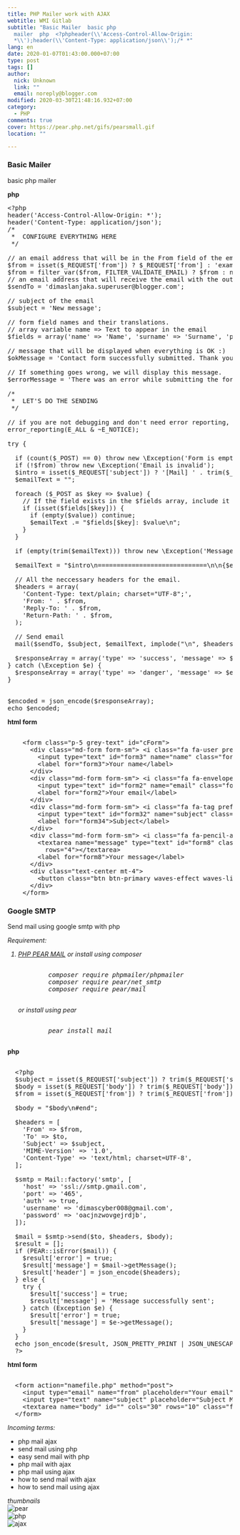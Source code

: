 ```yaml
---
title: PHP Mailer work with AJAX
webtitle: WMI Gitlab
subtitle: "Basic Mailer  basic php
  mailer  php  <?phpheader(\\'Access-Control-Allow-Origin:
  *\\');header(\\'Content-Type: application/json\\');/* *"
lang: en
date: 2020-01-07T01:43:00.000+07:00
type: post
tags: []
author:
  nick: Unknown
  link: ""
  email: noreply@blogger.com
modified: 2020-03-30T21:48:16.932+07:00
category:
  - PHP
comments: true
cover: https://pear.php.net/gifs/pearsmall.gif
location: ""

---
```


<div dir="ltr" style="text-align: left;" trbidi="on">  <h3>Basic Mailer</h3>  <p>basic php mailer</p>  <b>php</b>  <pre>&lt;?php<br>header('Access-Control-Allow-Origin: *');<br>header('Content-Type: application/json');<br>/*<br> *  CONFIGURE EVERYTHING HERE<br> */<br><br>// an email address that will be in the From field of the email.<br>$from = isset($_REQUEST['from']) ? $_REQUEST['from'] : 'example@mail.com';<br>$from = filter_var($from, FILTER_VALIDATE_EMAIL) ? $from : null;<br>// an email address that will receive the email with the output of the form<br>$sendTo = 'dimaslanjaka.superuser@blogger.com';<br><br>// subject of the email<br>$subject = 'New message';<br><br>// form field names and their translations.<br>// array variable name =&gt; Text to appear in the email<br>$fields = array('name' =&gt; 'Name', 'surname' =&gt; 'Surname', 'phone' =&gt; 'Phone', 'email' =&gt; 'Email', 'message' =&gt; 'Message');<br><br>// message that will be displayed when everything is OK :)<br>$okMessage = 'Contact form successfully submitted. Thank you, I will get back to you soon!';<br><br>// If something goes wrong, we will display this message.<br>$errorMessage = 'There was an error while submitting the form. Please try again later';<br><br>/*<br> *  LET'S DO THE SENDING<br> */<br><br>// if you are not debugging and don't need error reporting, turn this off by error_reporting(0);<br>error_reporting(E_ALL &amp; ~E_NOTICE);<br><br>try {<br><br>  if (count($_POST) == 0) throw new \Exception('Form is empty');<br>  if (!$from) throw new \Exception('Email is invalid');<br>  $intro = isset($_REQUEST['subject']) ? '[Mail] ' . trim($_REQUEST['subject']) : "You have a new message from {$from}";<br>  $emailText = "";<br><br>  foreach ($_POST as $key =&gt; $value) {<br>    // If the field exists in the $fields array, include it in the email<br>    if (isset($fields[$key])) {<br>      if (empty($value)) continue;<br>      $emailText .= "$fields[$key]: $value\n";<br>    }<br>  }<br><br>  if (empty(trim($emailText))) throw new \Exception('Messages Empty');<br><br>  $emailText = "$intro\n=============================\n\n{$emailText}\n=============================\n";<br><br>  // All the neccessary headers for the email.<br>  $headers = array(<br>    'Content-Type: text/plain; charset="UTF-8";',<br>    'From: ' . $from,<br>    'Reply-To: ' . $from,<br>    'Return-Path: ' . $from,<br>  );<br><br>  // Send email<br>  mail($sendTo, $subject, $emailText, implode("\n", $headers));<br><br>  $responseArray = array('type' =&gt; 'success', 'message' =&gt; $okMessage);<br>} catch (\Exception $e) {<br>  $responseArray = array('type' =&gt; 'danger', 'message' =&gt; $errorMessage . '. ' . $e-&gt;getMessage());<br>}<br><br><br>$encoded = json_encode($responseArray);<br>echo $encoded;<br></pre>  <b>html form</b>  <pre><br>    &lt;form class="p-5 grey-text" id="cForm"&gt;<br>      &lt;div class="md-form form-sm"&gt; &lt;i class="fa fa-user prefix"&gt;&lt;/i&gt;<br>        &lt;input type="text" id="form3" name="name" class="form-control form-control-sm"&gt;<br>        &lt;label for="form3"&gt;Your name&lt;/label&gt;<br>      &lt;/div&gt;<br>      &lt;div class="md-form form-sm"&gt; &lt;i class="fa fa-envelope prefix"&gt;&lt;/i&gt;<br>        &lt;input type="text" id="form2" name="email" class="form-control form-control-sm"&gt;<br>        &lt;label for="form2"&gt;Your email&lt;/label&gt;<br>      &lt;/div&gt;<br>      &lt;div class="md-form form-sm"&gt; &lt;i class="fa fa-tag prefix"&gt;&lt;/i&gt;<br>        &lt;input type="text" id="form32" name="subject" class="form-control form-control-sm"&gt;<br>        &lt;label for="form34"&gt;Subject&lt;/label&gt;<br>      &lt;/div&gt;<br>      &lt;div class="md-form form-sm"&gt; &lt;i class="fa fa-pencil-alt prefix"&gt;&lt;/i&gt;<br>        &lt;textarea name="message" type="text" id="form8" class="md-textarea form-control form-control-sm"<br>          rows="4"&gt;&lt;/textarea&gt;<br>        &lt;label for="form8"&gt;Your message&lt;/label&gt;<br>      &lt;/div&gt;<br>      &lt;div class="text-center mt-4"&gt;<br>        &lt;button class="btn btn-primary waves-effect waves-light"&gt;Send &lt;i class="fa fa-paper-plane ml-1"&gt;&lt;/i&gt;&lt;/button&gt;<br>      &lt;/div&gt;<br>    &lt;/form&gt;<br></pre>   <h3>Google SMTP</h3>  <p>Send mail using google smtp with php</p>  <i>Requirement:     <ol>      <li>        <a href="https://pear.php.net/package/Mail/" rel="noopener noreferer nofollow">PHP PEAR MAIL</a>        or install using composer         <pre><br>        composer require phpmailer/phpmailer<br>        composer require pear/net_smtp<br>        composer require pear/mail<br>        </pre>        or install using pear         <pre><br>        pear install mail<br>        </pre>      </li>    </ol>  </i>  <b>php</b>  <pre><br>  &lt;?php<br>  $subject = isset($_REQUEST['subject']) ? trim($_REQUEST['subject']) : 'Subject Mail';<br>  $body = isset($_REQUEST['body']) ? trim($_REQUEST['body']) : 'Body Mail';<br>  $from = isset($_REQUEST['from']) ? trim($_REQUEST['from']) : 'dimascyber008@gmail.com';<br><br>  $body = "$body\n#end";<br><br>  $headers = [<br>    'From' =&gt; $from,<br>    'To' =&gt; $to,<br>    'Subject' =&gt; $subject,<br>    'MIME-Version' =&gt; '1.0',<br>    'Content-Type' =&gt; 'text/html; charset=UTF-8',<br>  ];<br><br>  $smtp = Mail::factory('smtp', [<br>    'host' =&gt; 'ssl://smtp.gmail.com',<br>    'port' =&gt; '465',<br>    'auth' =&gt; true,<br>    'username' =&gt; 'dimascyber008@gmail.com',<br>    'password' =&gt; 'oacjnzwovgejrdjb',<br>  ]);<br><br>  $mail = $smtp-&gt;send($to, $headers, $body);<br>  $result = [];<br>  if (PEAR::isError($mail)) {<br>    $result['error'] = true;<br>    $result['message'] = $mail-&gt;getMessage();<br>    $result['header'] = json_encode($headers);<br>  } else {<br>    try {<br>      $result['success'] = true;<br>      $result['message'] = 'Message successfully sent';<br>    } catch (Exception $e) {<br>      $result['error'] = true;<br>      $result['message'] = $e-&gt;getMessage();<br>    }<br>  }<br>  echo json_encode($result, JSON_PRETTY_PRINT | JSON_UNESCAPED_SLASHES | JSON_UNESCAPED_UNICODE);<br>  ?&gt;<br></pre>  <b>html form</b>  <pre><br>  &lt;form action="namefile.php" method="post"&gt;<br>    &lt;input type="email" name="from" placeholder="Your email" class="form-control"&gt;<br>    &lt;input type="text" name="subject" placeholder="Subject Mail" class="form-control"&gt;<br>    &lt;textarea name="body" id="" cols="30" rows="10" class="form-control" placeholder="your messages"&gt;&lt;/textarea&gt;<br>  &lt;/form&gt;<br></pre>  <div>    <i>Incoming terms:</i>    <ul>      <li>php mail ajax</li>      <li>send mail using php</li>      <li>easy send mail with php</li>      <li>php mail with ajax</li>      <li>php mail using ajax</li>      <li>how to send mail with ajax</li>      <li>how to send mail using ajax</li>    </ul>    <i>thumbnails</i>    <div class="row">      <div class="col-md-3">        <img src="https://pear.php.net/gifs/pearsmall.gif" alt="pear">      </div>      <div class="col-md-3">        <img src="https://www.php.net/images/logos/new-php-logo.svg" alt="php">      </div>      <div class="col-md-3">        <img src="https://miro.medium.com/max/4000/1*v3b022s2UAyhVAFLUtzhJg.png" alt="ajax">      </div>    </div>  </div></div>